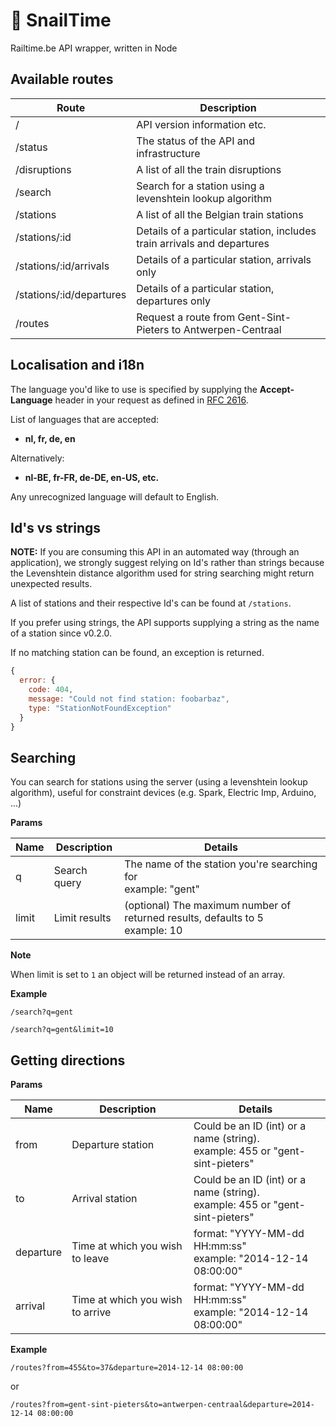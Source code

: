 # 🐌 SnailTime


Railtime.be API wrapper, written in Node

## Available routes

|Route                |Description|
|---                  |---|
|/                    |API version information etc.|
|/status              |The status of the API and infrastructure|
|/disruptions         |A list of all the train disruptions|
|/search              |Search for a station using a levenshtein lookup algorithm|
|/stations            |A list of all the Belgian train stations|
|/stations/:id        |Details of a particular station, includes train arrivals and departures|
|/stations/:id/arrivals   |Details of a particular station, arrivals only|
|/stations/:id/departures |Details of a particular station, departures only|
|/routes              |Request a route from Gent-Sint-Pieters to Antwerpen-Centraal|

## Localisation and i18n

The language you'd like to use is specified by supplying the **Accept-Language** header in your request as defined in [RFC 2616](http://www.w3.org/Protocols/rfc2616/rfc2616-sec14.html#sec14.4).

List of languages that are accepted:

- **nl, fr, de, en**

Alternatively:

- **nl-BE, fr-FR, de-DE, en-US, etc.**

Any unrecognized language will default to English.

## Id's vs strings

**NOTE:**
If you are consuming this API in an automated way (through an application), we strongly suggest relying on Id's rather than strings because the Levenshtein distance algorithm used for string searching might return unexpected results.

A list of stations and their respective Id's can be found at `/stations`.

If you prefer using strings, the API supports supplying a string as the name of a station since v0.2.0.

If no matching station can be found, an exception is returned.

```javascript
{
  error: {
    code: 404,
    message: "Could not find station: foobarbaz",
    type: "StationNotFoundException"
  }
}
```

## Searching
You can search for stations using the server (using a levenshtein lookup algorithm), useful for constraint devices (e.g. Spark, Electric Imp, Arduino, ...)

**Params**

|Name   | Description | Details |
|---|---|---|
|q  | Search query | The name of the station you're searching for <br> example: "gent" |
|limit | Limit results | (optional)  The maximum number of returned results, defaults to 5 <br> example: 10

**Note**

When limit is set to `1` an object will be returned instead of an array.

**Example**

`/search?q=gent`

`/search?q=gent&limit=10`

## Getting directions

**Params**

|Name   | Description | Details |
|---|---|---|
|from   | Departure station | Could be an ID (int) or a name (string). <br> example: 455 or "gent-sint-pieters" |
|to   | Arrival station | Could be an ID (int) or a name (string). <br> example: 455 or "gent-sint-pieters" |
|departure  |Time at which you wish to leave | format: "YYYY-MM-dd HH:mm:ss" <br> example: "2014-12-14 08:00:00" |
|arrival  |Time at which you wish to arrive | format: "YYYY-MM-dd HH:mm:ss" <br> example: "2014-12-14 08:00:00" |

**Example**

`/routes?from=455&to=37&departure=2014-12-14 08:00:00`

or

`/routes?from=gent-sint-pieters&to=antwerpen-centraal&departure=2014-12-14 08:00:00`

